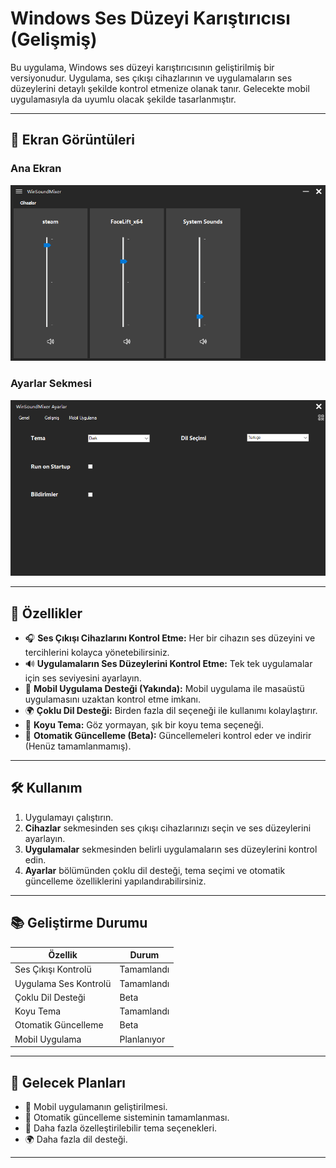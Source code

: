 # Windows Ses Düzeyi Karıştırıcısı (Gelişmiş)

Bu uygulama, Windows ses düzeyi karıştırıcısının geliştirilmiş bir versiyonudur. Uygulama, ses çıkışı cihazlarının ve uygulamaların ses düzeylerini detaylı şekilde kontrol etmenize olanak tanır. Gelecekte mobil uygulamasıyla da uyumlu olacak şekilde tasarlanmıştır.

---

## 🎥 Ekran Görüntüleri

### Ana Ekran
![Ana Ekran](assets/ana-ekran.png)

### Ayarlar Sekmesi
![Ayarlar Sekmesi](assets/ayarlar-sekmesi.png)

---

## 🎯 **Özellikler**

- 🎧 **Ses Çıkışı Cihazlarını Kontrol Etme:** Her bir cihazın ses düzeyini ve tercihlerini kolayca yönetebilirsiniz.
- 🔊 **Uygulamaların Ses Düzeylerini Kontrol Etme:** Tek tek uygulamalar için ses seviyesini ayarlayın.
- 📱 **Mobil Uygulama Desteği (Yakında):** Mobil uygulama ile masaüstü uygulamasını uzaktan kontrol etme imkanı.
- 🌍 **Çoklu Dil Desteği:** Birden fazla dil seçeneği ile kullanımı kolaylaştırır.
- 🌙 **Koyu Tema:** Göz yormayan, şık bir koyu tema seçeneği.
- 🔄 **Otomatik Güncelleme (Beta):** Güncellemeleri kontrol eder ve indirir (Henüz tamamlanmamış).

---

## 🛠️ **Kullanım**

1. Uygulamayı çalıştırın.
2. **Cihazlar** sekmesinden ses çıkışı cihazlarınızı seçin ve ses düzeylerini ayarlayın.
3. **Uygulamalar** sekmesinden belirli uygulamaların ses düzeylerini kontrol edin.
4. **Ayarlar** bölümünden çoklu dil desteği, tema seçimi ve otomatik güncelleme özelliklerini yapılandırabilirsiniz.

---

## 📚 **Geliştirme Durumu**

| Özellik                | Durum            |
|------------------------|------------------|
| Ses Çıkışı Kontrolü    | Tamamlandı       |
| Uygulama Ses Kontrolü  | Tamamlandı       |
| Çoklu Dil Desteği      | Beta             |
| Koyu Tema              | Tamamlandı       |
| Otomatik Güncelleme    | Beta             |
| Mobil Uygulama         | Planlanıyor      |

---

## 🌟 **Gelecek Planları**

- 📱 Mobil uygulamanın geliştirilmesi.
- 🔄 Otomatik güncelleme sisteminin tamamlanması.
- 🌟 Daha fazla özelleştirilebilir tema seçenekleri.
- 🌍 Daha fazla dil desteği.

---